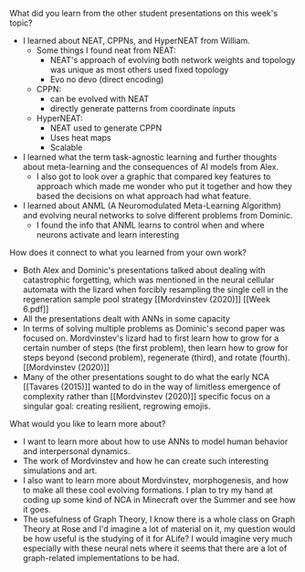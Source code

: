 What did you learn from the other student presentations on this week's topic?

* I learned about NEAT, CPPNs, and HyperNEAT from William.
	* Some things I found neat from NEAT:
		* NEAT's approach of evolving both network weights and topology was unique as most others used fixed topology
		* Evo no devo (direct encoding)
	* CPPN:
		* can be evolved with NEAT
		* directly generate patterns from coordinate inputs
	* HyperNEAT:
		* NEAT used to generate CPPN
		* Uses heat maps
		* Scalable
* I learned what the term task-agnostic learning and further thoughts about meta-learning and the consequences of AI models from Alex.
	* I also got to look over a graphic that compared key features to approach which made me wonder who put it together and how they based the decisions on what approach had what feature. 
* I learned about ANML (A Neuromodulated Meta-Learning Algorithm) and evolving neural networks to solve different problems from Dominic.
	* I found the info that ANML learns to control when and where neurons activate and learn interesting

How does it connect to what you learned from your own work?

* Both Alex and Dominic's presentations talked about dealing with catastrophic forgetting, which was mentioned in the neural cellular automata with the lizard when forcibly resampling the single cell in the regeneration sample pool strategy [[Mordvinstev (2020)]] [[Week 6.pdf]]
* All the presentations dealt with ANNs in some capacity
* In terms of solving multiple problems as Dominic's second paper was focused on. Mordvinstev's lizard had to first learn how to grow for a certain number of steps (the first problem), then learn how to grow for steps beyond (second problem), regenerate (third), and rotate (fourth). [[Mordvinstev (2020)]] 
* Many of the other presentations sought to do what the early NCA [[Tavares (2015)]] wanted to do in the way of limitless emergence of complexity rather than [[Mordvinstev (2020)]] specific focus on a singular goal: creating resilient, regrowing emojis. 

What would you like to learn more about?

* I want to learn more about how to use ANNs to model human behavior and interpersonal dynamics. 
* The work of Mordvinstev and how he can create such interesting simulations and art.
* I also want to learn more about Mordvinstev, morphogenesis, and how to make all these cool evolving formations. I plan to try my hand at coding up some kind of NCA in Minecraft over the Summer and see how it goes.
* The usefulness of Graph Theory, I know there is a whole class on Graph Theory at Rose and I'd imagine a lot of material on it, my question would be how useful is the studying of it for ALife? I would imagine very much especially with these neural nets where it seems that there are a lot of graph-related implementations to be had.